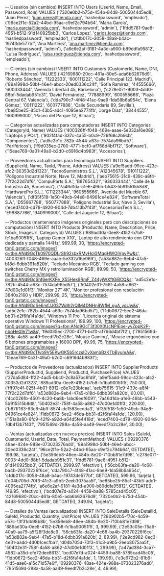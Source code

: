 -- Usuarios (sin cambios)
INSERT INTO Users (UserId, Name, Email, Password, Role) VALUES 
('7320e0b2-b75d-454b-84d8-5005044d5ed8', 'Juan Pérez', 'juan.perez@tienda.com', 'hashedpassword', 'empleado'),
('96ce2f1e-52a2-44bd-95aa-c9ef2c794b64', 'María García', 'maria.garcia@tienda.com', 'hashedpassword', 'admin'),
('1fdd5781-9ae8-4951-b512-91d140925bb3', 'Carlos López', 'carlos.lopez@tienda.com', 'hashedpassword', 'empleado'),
('cfdb017c-3058-48a8-b4ac-19743de577bf', 'Ana Martínez', 'ana.martinez@tienda.com', 'hashedpassword', 'admin'),
('a6e6e2af-9181-4a3d-a900-b89ddfa95812', 'Luisa Rodríguez', 'luisa.rodriguez@tienda.com', 'hashedpassword', 'empleado');

-- Clientes (sin cambios)
INSERT INTO Customers (CustomerId, Name, DNI, Phone, Address) VALUES 
('42169680-20cc-461a-80e5-ada6b62676d9', 'Roberto Sánchez', '11222333', '600111222', 'Calle Principal 123, Madrid'),
('89a1998d-50bf-46e4-abcc-20ed0336c24f', 'Sofía Ramírez', '44555666', '600333444', 'Avenida Libertad 45, Barcelona'),
('c278e071-9003-4dd0-88bf-5dadab951c31', 'David Fernández', '77888999', '600555666', 'Plaza Central 67, Valencia'),
('dda790c7-4f48-41ac-9ae9-1da58b6a954c', 'Elena Gómez', '00111222', '600777888', 'Calle Secundaria 89, Sevilla'),
('be85be25-85c1-43b5-adc1-4095ea2774fb', 'Jorge Díaz', '33444555', '600999000', 'Paseo del Parque 12, Bilbao');

-- Categorías actualizadas para computadoras
INSERT INTO Categories (CategoryId, Name) VALUES 
('400326ff-f048-469e-aaae-5e332a16e089', 'Laptops y PCs'),
('902f4fad-337c-4a55-b0c9-729f68c2b9cb', 'Componentes'),
('ad5c2e1c-782b-4544-a63c-7574da96bd57', 'Periféricos'),
('f9d035ec-2700-4771-bcf0-af766d4bf7f2', 'Software'),
('15eae769-0a31-49a0-b2d0-c6916d4b983f', 'Accesorios');

-- Proveedores actualizados para tecnología
INSERT INTO Suppliers (SupplierId, Name, TaxId, Phone, Address) VALUES 
('a9ef5add-99cc-423c-afc2-30353d2d1323', 'TecnoSuministros S.L.', 'A12345678', '910111222', 'Polígono Industrial Norte, Nave 12, Madrid'),
('aeb75615-31c9-439c-a8f4-77f2c22d7df6', 'CompuParts S.A.', 'B87654321', '930333444', 'Calle de la Industria 45, Barcelona'),
('7a46d1da-a1e6-49bb-b543-5b915515b8d8', 'HardwarePro S.L.', 'C11223344', '960555666', 'Avenida del Mueble 67, Valencia'),
('df35f518-1e50-49cb-94e8-94961ce4e824', 'SoftwareTotal S.A.', 'D55667788', '950777888', 'Polígono Industrial Sur, Nave 3, Sevilla'),
('eced7403-cd79-4920-904d-7db413b7f43f', 'AccesoriosTech S.L.', 'E99887766', '940999000', 'Calle del Juguete 12, Bilbao');

-- Productos (manteniendo imágenes originales pero con descripciones de computación)
INSERT INTO Products (ProductId, Name, Description, Price, Stock, ImageUrl, CategoryId) VALUES 
('889ad30a-0ee8-4152-b7b8-fc1ba90051f5', 'Laptop Gamer X10', 'Laptop de alto rendimiento con GPU dedicada y pantalla 144Hz', 999.99, 30, 'https://encrypted-tbn0.gstatic.com/images?q=tbn:ANd9GcTk0970QDLrSh92sbxRMvHciGMqgHWOIVpvPw&s', '400326ff-f048-469e-aaae-5e332a16e089'),
('a53d882e-9eb4-47a5-b18d-6dbb391a820b', 'Teclado Mecánico RGB', 'Teclado gaming con switches Cherry MX y retroiluminación RGB', 89.99, 50, 'https://encrypted-tbn0.gstatic.com/images?q=tbn:ANd9GcShf6erKXFe_X55Hek9RmF_Z44yjWXftGiBCQ&s', 'ad5c2e1c-782b-4544-a63c-7574da96bd57'),
('50402e31-758f-4a58-a862-47d00e1d01f3', 'Monitor 27" 4K', 'Monitor profesional con resolución 3840x2160 y HDR', 299.99, 25, 'https://encrypted-tbn0.gstatic.com/images?q=tbn:ANd9GcSe6mfJJ037Wdh2rQIM4DNHn8WfM_guA_yoUw&s', 'ad5c2e1c-782b-4544-a63c-7574da96bd57'),
('f1db0672-5ee2-46da-bb31-d2f6fa14a1de', 'Windows 11 Pro', 'Licencia original de sistema operativo Windows 11 Professional', 199.99, 100, 'https://encrypted-tbn0.gstatic.com/images?q=tbn:ANd9GcT3f30X0UcNPIEpe-yvZppK2P-nboHe09r71w&s', 'f9d035ec-2700-4771-bcf0-af766d4bf7f2'),
('7951569d-288a-4a58-aa49-9eedf7b2c28e', 'Mouse Gaming', 'Mouse ergonómico con 6 botones programables y 16000 DPI', 49.99, 75, 'https://encrypted-tbn0.gstatic.com/images?q=tbn:ANd9GcTlvb9V5EKwGK5b5rczsIDvXambBzKTbByumA&s', '15eae769-0a31-49a0-b2d0-c6916d4b983f');

-- Productos de Proveedores (actualizados)
INSERT INTO SupplierProducts (SupplierProductId, SupplierId, ProductId, PurchasePrice) VALUES 
('27da5d84-1f22-4ad5-bbc0-2c8a57bc6fd9', 'a9ef5add-99cc-423c-afc2-30353d2d1323', '889ad30a-0ee8-4152-b7b8-fc1ba90051f5', 750.00),
('fff97c4f-025f-4b01-8912-c8e7e23bfcaa', 'aeb75615-31c9-439c-a8f4-77f2c22d7df6', 'a53d882e-9eb4-47a5-b18d-6dbb391a820b', 60.00),
('4cd0261b-4501-4c20-ba8b-1abd6eef6091', '7a46d1da-a1e6-49bb-b543-5b915515b8d8', '50402e31-758f-4a58-a862-47d00e1d01f3', 220.00),
('b87ff163-63c8-4bff-8574-dc1583cedda3', 'df35f518-1e50-49cb-94e8-94961ce4e824', 'f1db0672-5ee2-46da-bb31-d2f6fa14a1de', 120.00),
('151a8a80-6fc9-42f9-a92d-a64d5fe4418d', 'eced7403-cd79-4920-904d-7db413b7f43f', '7951569d-288a-4a58-aa49-9eedf7b2c28e', 30.00);

-- Ventas (actualizadas con nuevos precios)
INSERT INTO Sales (SaleId, CustomerId, UserId, Date, Total, PaymentMethod) VALUES 
('09290376-48ae-424e-988e-073023276ad0', '89a1998d-50bf-46e4-abcc-20ed0336c24f', '96ce2f1e-52a2-44bd-95aa-c9ef2c794b64', GETDATE(), 199.98, 'tarjeta'),
('5e356eb8-46ee-484b-8e20-710bb81e7d98', 'c278e071-9003-4dd0-88bf-5dadab951c31', '1fdd5781-9ae8-4951-b512-91d140925bb3', GETDATE(), 2999.97, 'efectivo'),
('56cb63fa-da20-4c68-ba4b-29370226f6ce', 'dda790c7-4f48-41ac-9ae9-1da58b6a954c', 'cfdb017c-3058-48a8-b4ac-19743de577bf', GETDATE(), 599.96, 'tarjeta'),
('d04b705d-70f3-41c3-a9b5-2eeb3075aa5f', 'be85be25-85c1-43b5-adc1-4095ea2774fb', 'a6e6e2af-9181-4a3d-a900-b89ddfa95812', GETDATE(), 149.95, 'efectivo'),
('bcd07e7d-a024-4459-ba88-5785cad45c05', '42169680-20cc-461a-80e5-ada6b62676d9', '7320e0b2-b75d-454b-84d8-5005044d5ed8', GETDATE(), 349.94, 'tarjeta');

-- Detalles de Ventas (actualizados)
INSERT INTO SaleDetails (SaleDetailId, SaleId, ProductId, Quantity, UnitPrice) VALUES 
('280902b5-f70c-4d59-a57c-13f31db98b8b', '5e356eb8-46ee-484b-8e20-710bb81e7d98', '889ad30a-0ee8-4152-b7b8-fc1ba90051f5', 3, 999.99),
('2e53c05e-75a6-40a9-aa79-a5f28f3de8c9', '56cb63fa-da20-4c68-ba4b-29370226f6ce', 'a53d882e-9eb4-47a5-b18d-6dbb391a820b', 2, 89.99),
('2e9cd982-8ec3-4e31-aadd-4d0b1cecfba1', 'd04b705d-70f3-41c3-a9b5-2eeb3075aa5f', '50402e31-758f-4a58-a862-47d00e1d01f3', 1, 299.99),
('a47ad384-3ca7-4582-a35d-cfe72dee8613', 'bcd07e7d-a024-4459-ba88-5785cad45c05', 'f1db0672-5ee2-46da-bb31-d2f6fa14a1de', 1, 199.99),
('e3e972b2-81b6-41d5-aae6-a15c71d57e6f', '09290376-48ae-424e-988e-073023276ad0', '7951569d-288a-4a58-aa49-9eedf7b2c28e', 4, 49.99);
